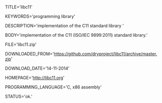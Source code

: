 
TITLE='libc11'

KEYWORDS='programming library'

DESCRIPTION='implementation of the C11 standard library '

BODY='implementation of the C11 (ISO/IEC 9899:2011) standard library.'

FILE='libc11.zip'

DOWNLOADED_FROM='https://github.com/dryproject/libc11/archive/master.zip'

DOWNLOAD_DATE='14-11-2014'

HOMEPAGE='http://libc11.org'

PROGRAMMING_LANGUAGE='C, x86 assembly'

STATUS='ok.'